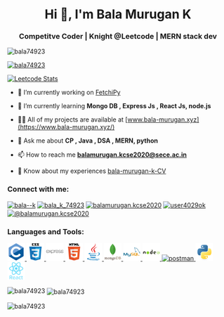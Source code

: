 <h1 align="center">Hi 👋, I'm Bala Murugan K</h1>
<h3 align="center">Competitve Coder | Knight @Leetcode | MERN stack dev</h3>

<p align="left"> <img src="https://komarev.com/ghpvc/?username=bala74923&label=Profile%20views&color=0e75b6&style=flat" alt="bala74923" /> </p>

<p align="left"> <a href="https://github.com/ryo-ma/github-profile-trophy"><img src="https://github-profile-trophy.vercel.app/?username=bala74923" alt="bala74923" /></a> </p>

[![Leetcode Stats](https://leetcard.jacoblin.cool/user4029ok)](https://leetcode.com/user4029ok)

- 🔭 I’m currently working on [FetchiPy](https://github.com/bala74923/FetchiPy)

- 🌱 I’m currently learning **Mongo DB , Express Js , React Js, node.js**

- 👨‍💻 All of my projects are available at [www.bala-murugan.xyz](https://www.bala-murugan.xyz/)

- 💬 Ask me about **CP , Java , DSA , MERN, python**

- 📫 How to reach me **balamurugan.kcse2020@sece.ac.in**

- 📄 Know about my experiences [bala-murugan-k-CV](https://tinyurl.com/bala-murugan-k-resume)

<h3 align="left">Connect with me:</h3>
<p align="left">
<a href="https://linkedin.com/in/bala--k" target="blank"><img align="center" src="https://raw.githubusercontent.com/rahuldkjain/github-profile-readme-generator/master/src/images/icons/Social/linked-in-alt.svg" alt="bala--k" height="30" width="40" /></a>
<a href="https://www.codechef.com/users/bala_k_74923" target="blank"><img align="center" src="https://cdn.jsdelivr.net/npm/simple-icons@3.1.0/icons/codechef.svg" alt="bala_k_74923" height="30" width="40" /></a>
<a href="https://codeforces.com/profile/balamurugan.kcse2020" target="blank"><img align="center" src="https://raw.githubusercontent.com/rahuldkjain/github-profile-readme-generator/master/src/images/icons/Social/codeforces.svg" alt="balamurugan.kcse2020" height="30" width="40" /></a>
<a href="https://www.leetcode.com/user4029ok" target="blank"><img align="center" src="https://raw.githubusercontent.com/rahuldkjain/github-profile-readme-generator/master/src/images/icons/Social/leet-code.svg" alt="user4029ok" height="30" width="40" /></a>
<a href="https://www.hackerearth.com/@balamurugan.kcse2020" target="blank"><img align="center" src="https://raw.githubusercontent.com/rahuldkjain/github-profile-readme-generator/master/src/images/icons/Social/hackerearth.svg" alt="@balamurugan.kcse2020" height="30" width="40" /></a>
</p>

<h3 align="left">Languages and Tools:</h3>
<p align="left"> <a href="https://www.cprogramming.com/" target="_blank" rel="noreferrer"> <img src="https://raw.githubusercontent.com/devicons/devicon/master/icons/c/c-original.svg" alt="c" width="40" height="40"/> </a> <a href="https://www.w3schools.com/css/" target="_blank" rel="noreferrer"> <img src="https://raw.githubusercontent.com/devicons/devicon/master/icons/css3/css3-original-wordmark.svg" alt="css3" width="40" height="40"/> </a> <a href="https://expressjs.com" target="_blank" rel="noreferrer"> <img src="https://raw.githubusercontent.com/devicons/devicon/master/icons/express/express-original-wordmark.svg" alt="express" width="40" height="40"/> </a> <a href="https://www.w3.org/html/" target="_blank" rel="noreferrer"> <img src="https://raw.githubusercontent.com/devicons/devicon/master/icons/html5/html5-original-wordmark.svg" alt="html5" width="40" height="40"/> </a> <a href="https://www.java.com" target="_blank" rel="noreferrer"> <img src="https://raw.githubusercontent.com/devicons/devicon/master/icons/java/java-original.svg" alt="java" width="40" height="40"/> </a> <a href="https://www.mongodb.com/" target="_blank" rel="noreferrer"> <img src="https://raw.githubusercontent.com/devicons/devicon/master/icons/mongodb/mongodb-original-wordmark.svg" alt="mongodb" width="40" height="40"/> </a> <a href="https://www.mysql.com/" target="_blank" rel="noreferrer"> <img src="https://raw.githubusercontent.com/devicons/devicon/master/icons/mysql/mysql-original-wordmark.svg" alt="mysql" width="40" height="40"/> </a> <a href="https://nodejs.org" target="_blank" rel="noreferrer"> <img src="https://raw.githubusercontent.com/devicons/devicon/master/icons/nodejs/nodejs-original-wordmark.svg" alt="nodejs" width="40" height="40"/> </a> <a href="https://postman.com" target="_blank" rel="noreferrer"> <img src="https://www.vectorlogo.zone/logos/getpostman/getpostman-icon.svg" alt="postman" width="40" height="40"/> </a> <a href="https://www.python.org" target="_blank" rel="noreferrer"> <img src="https://raw.githubusercontent.com/devicons/devicon/master/icons/python/python-original.svg" alt="python" width="40" height="40"/> </a> <a href="https://reactjs.org/" target="_blank" rel="noreferrer"> <img src="https://raw.githubusercontent.com/devicons/devicon/master/icons/react/react-original-wordmark.svg" alt="react" width="40" height="40"/> </a> </p>

<p><img align="left" src="https://github-readme-stats.vercel.app/api/top-langs?username=bala74923&show_icons=true&locale=en&layout=compact" alt="bala74923" /></p>

<p>&nbsp;<img align="center" src="https://github-readme-stats.vercel.app/api?username=bala74923&show_icons=true&locale=en" alt="bala74923" /></p>

<p><img align="center" src="https://github-readme-streak-stats.herokuapp.com/?user=bala74923&" alt="bala74923" /></p>

